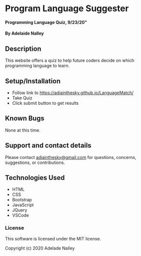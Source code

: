 # Program Language Suggester

#### Programming Language Quiz, 9/23/20"

#### By **Adelaide Nalley**

## Description
This website offers a quiz to help future coders decide on which programming language to learn. 

## Setup/Installation

* Follow link to https://adiainthesky.github.io/LanguageMatch/
* Take Quiz
* Click submit button to get results

## Known Bugs

None at this time.

## Support and contact details

Please contact adiainthesky@gmail.com for questions, concerns, suggestions, or contributions.

## Technologies Used

* HTML
* CSS
* Bootstrap
* JavaScript
* JQuery
* VSCode

### License

This software is licensed under the MIT license.

Copyright (c) 2020 Adelade Nalley